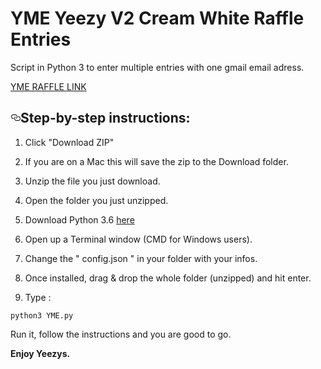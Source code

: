 # YME Yeezy V2 Cream White Raffle Entries
Script in Python 3 to enter multiple entries with one gmail email adress.
<p>
<a href="https://www.ymeuniverse.com/en/blog/2017/04/21/yeezy-boost-350-v2-cream-white/">YME RAFFLE LINK</a></p>

<h2><a id="user-content-step-by-step-instructions" class="anchor" href="#step-by-step-instructions" aria-hidden="true"><svg aria-hidden="true" class="octicon octicon-link" height="16" version="1.1" viewBox="0 0 16 16" width="16"><path fill-rule="evenodd" d="M4 9h1v1H4c-1.5 0-3-1.69-3-3.5S2.55 3 4 3h4c1.45 0 3 1.69 3 3.5 0 1.41-.91 2.72-2 3.25V8.59c.58-.45 1-1.27 1-2.09C10 5.22 8.98 4 8 4H4c-.98 0-2 1.22-2 2.5S3 9 4 9zm9-3h-1v1h1c1 0 2 1.22 2 2.5S13.98 12 13 12H9c-.98 0-2-1.22-2-2.5 0-.83.42-1.64 1-2.09V6.25c-1.09.53-2 1.84-2 3.25C6 11.31 7.55 13 9 13h4c1.45 0 3-1.69 3-3.5S14.5 6 13 6z"></path></svg></a>Step-by-step instructions:</h2>
<ol>
<li>
<p>Click "Download ZIP"</p>
</li>
<li>
<p>If you are on a Mac this will save the zip to the Download folder.</p>
</li>
<li>
<p>Unzip the file you just download.</p>
</li>
<li>
<p>Open the folder you just unzipped.</p>
</li>
<li>
<p>Download Python 3.6 <a href="https://www.python.org/downloads/release/python-360/">here</a></p><a href="https://www.python.org/downloads/release/python-360/" target="_blank"></a>
</li>
<li>
<p>Open up a Terminal window (CMD for Windows users).</p>
</li>
<li>
<p>Change the " config.json " in your folder with your infos.</p>
</li>
<li>
<p>Once installed, drag & drop the whole folder (unzipped) and hit enter.</p>
</li>
<li>
Type :</ol>
<pre><code>python3 YME.py
</code></pre>
<p>Run it, follow the instructions and you are good to go.</p>
<p><b> Enjoy Yeezys.</b></p>

